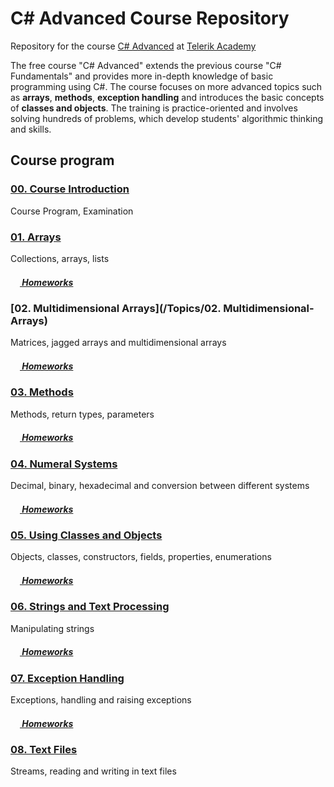 #   C# Advanced Course Repository

Repository for the course [C# Advanced](http://telerikacademy.com/Courses/Courses/Details/331) at [Telerik Academy](http://telerikacademy.com)

The free course "C# Advanced" extends the previous course "C# Fundamentals" and provides more in-depth knowledge of basic programming using C#. The course focuses on more advanced topics such as **arrays**, **methods**, **exception handling** and introduces the basic concepts of **classes and objects**.
The training is practice-oriented and involves solving hundreds of problems, which develop students' algorithmic thinking and skills.

## Course program

### [00. Course Introduction](https://github.com/samuilmihaylov/Telerik-Academy/tree/master/CSharp/CSharp-Part-2/Topics/00.%20Course-Intro)

Course Program, Examination


### [01. Arrays](https://github.com/samuilmihaylov/Telerik-Academy/tree/master/CSharp/CSharp-Part-2/Topics/01.%20Arrays)

Collections, arrays, lists

##### [<img src="https://raw.githubusercontent.com/TelerikAcademy/Common/master/icons/homework.png" height="15"> Homeworks](https://github.com/samuilmihaylov/Telerik-Academy/tree/master/CSharp/CSharp-Part-2/Homeworks/01.%20Arrays-Homework)


### [02. Multidimensional Arrays](/Topics/02. Multidimensional-Arrays)

Matrices, jagged arrays and multidimensional arrays

##### [<img src="https://raw.githubusercontent.com/TelerikAcademy/Common/master/icons/homework.png" height="15"> Homeworks](https://github.com/samuilmihaylov/Telerik-Academy/tree/master/CSharp/CSharp-Part-2/Homeworks/02.%20Multidimensional-Arrays-Homework)


### [03. Methods](https://github.com/samuilmihaylov/Telerik-Academy/tree/master/CSharp/CSharp-Part-2/Topics/03.%20Methods)

Methods, return types, parameters

##### [<img src="https://raw.githubusercontent.com/TelerikAcademy/Common/master/icons/homework.png" height="15"> Homeworks](https://github.com/samuilmihaylov/Telerik-Academy/tree/master/CSharp/CSharp-Part-2/Homeworks/03.%20Methods-Homework)


### [04. Numeral Systems](https://github.com/samuilmihaylov/Telerik-Academy/tree/master/CSharp/CSharp-Part-2/Topics/04.%20Numeral-Systems)

Decimal, binary, hexadecimal and conversion between different systems

##### [<img src="https://raw.githubusercontent.com/TelerikAcademy/Common/master/icons/homework.png" height="15"> Homeworks](https://github.com/samuilmihaylov/Telerik-Academy/tree/master/CSharp/CSharp-Part-2/Homeworks/04.%20Numeral-Systems-Homework)


### [05. Using Classes and Objects](https://github.com/samuilmihaylov/Telerik-Academy/tree/master/CSharp/CSharp-Part-2/Topics/05.%20Using-Classes-and-Objects)

Objects, classes, constructors, fields, properties, enumerations

##### [<img src="https://raw.githubusercontent.com/TelerikAcademy/Common/master/icons/homework.png" height="15"> Homeworks](https://github.com/samuilmihaylov/Telerik-Academy/tree/master/CSharp/CSharp-Part-2/Homeworks/05.%20Using-Classes-and-Objects-Homework)


### [06. Strings and Text Processing](https://github.com/samuilmihaylov/Telerik-Academy/tree/master/CSharp/CSharp-Part-2/Topics/06.%20Strings-and-Text-Processing)

Manipulating strings

##### [<img src="https://raw.githubusercontent.com/TelerikAcademy/Common/master/icons/homework.png" height="15"> Homeworks](https://github.com/samuilmihaylov/Telerik-Academy/tree/master/CSharp/CSharp-Part-2/Homeworks/06.%20Strings-and-Text-Processing-Homework)


### [07. Exception Handling](https://github.com/samuilmihaylov/Telerik-Academy/tree/master/CSharp/CSharp-Part-2/Topics/07.%20Exception-Handling)

Exceptions, handling and raising exceptions

##### [<img src="https://raw.githubusercontent.com/TelerikAcademy/Common/master/icons/homework.png" height="15"> Homeworks](https://github.com/samuilmihaylov/Telerik-Academy/tree/master/CSharp/CSharp-Part-2/Homeworks/07.%20Exception-Handling-Homework)


### [08. Text Files](https://github.com/samuilmihaylov/Telerik-Academy/tree/master/CSharp/CSharp-Part-2/Topics/08.%20Text-Files)

Streams, reading and writing in text files



